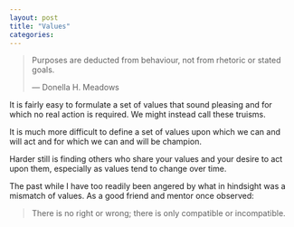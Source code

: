 ```yaml
---
layout: post
title: "Values"
categories:
---
```

> Purposes are deducted from behaviour, not from rhetoric or stated goals.
>
> — Donella H. Meadows

It is fairly easy to formulate a set of values that sound pleasing and for which no real action is required. We might instead call these truisms.

It is much more difficult to define a set of values upon which we can and will act and for which we can and will be champion.

Harder still is finding others who share your values and your desire to act upon them, especially as values tend to change over time.

The past while I have too readily been angered by what in hindsight was a mismatch of values. As a good friend and mentor once observed:

> There is no right or wrong; there is only compatible or incompatible.